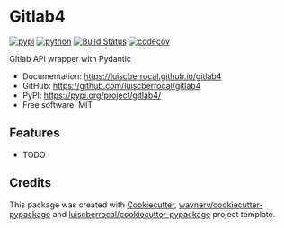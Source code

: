 # Gitlab4


[![pypi](https://img.shields.io/pypi/v/gitlab4.svg)](https://pypi.org/project/gitlab4/)
[![python](https://img.shields.io/pypi/pyversions/gitlab4.svg)](https://pypi.org/project/gitlab4/)
[![Build Status](https://github.com/luiscberrocal/gitlab4/actions/workflows/dev.yml/badge.svg)](https://github.com/luiscberrocal/gitlab4/actions/workflows/dev.yml)
[![codecov](https://codecov.io/gh/luiscberrocal/gitlab4/branch/main/graphs/badge.svg)](https://codecov.io/github/luiscberrocal/gitlab4)



Gitlab API wrapper with Pydantic


* Documentation: <https://luiscberrocal.github.io/gitlab4>
* GitHub: <https://github.com/luiscberrocal/gitlab4>
* PyPI: <https://pypi.org/project/gitlab4/>
* Free software: MIT


## Features

* TODO

## Credits

This package was created with [Cookiecutter](https://github.com/audreyr/cookiecutter), [waynerv/cookiecutter-pypackage](https://github.com/waynerv/cookiecutter-pypackage) 
and [luiscberrocal/cookiecutter-pypackage](https://github.com/luiscberrocal/cookiecutter-pypackage) project template.
